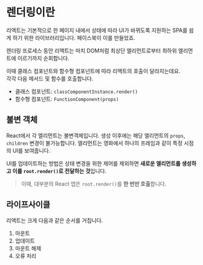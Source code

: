 # 렌더링이란

리액트는 기본적으로 한 페이지 내에서 상태에 따라 UI가 바뀌도록 지원하는 SPA를 쉽게 하기 위한 라이브러리입니다. 페이스북이 이를 만들었죠.  

렌더링 프로세스 동안 리액트는 마치 DOM처럼 최상단 엘리먼트로부터 최하위 엘리먼트에 이르기까지 순회합니다.  

이때 클래스 컴포넌트와 함수형 컴포넌트에 따라 리액트의 호출이 달라지는데요.  
각각 다음 메서드 및 함수를 호출합니다.
+ 클래스 컴포넌트: `classComponentInstance.render()`
+ 함수형 컴포넌트: `FunctionComponent(props)`

## 불변 객체

React에서 각 엘리먼트는 불변객체입니다. 생성 이후에는 해당 엘리먼트의 `props`, `children` 변경이 불가능합니다. 엘리먼트는 영화에서 하나의 프레임과 같이 특정 시점의 UI를 보여줍니다.

UI를 업데이트하는 방법은 상태 변경을 위한 제어를 제외하면 **새로운 엘리먼트를 생성하고 이를 `root.render()`로 전달하는 것**입니다.


> 이때, 대부분의 React 앱은 `root.render()`를 **한 번만 호출**합니다.

## 라이프사이클

리액트는 크게 다음과 같은 순서를 거칩니다.

1. 마운트
2. 업데이트
3. 마운트 해제
4. 오류 처리

